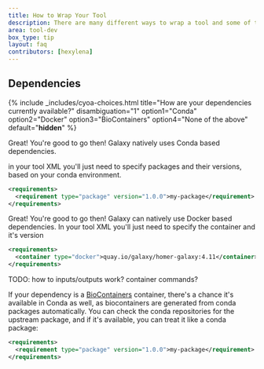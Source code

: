 ```yaml
---
title: How to Wrap Your Tool
description: There are many different ways to wrap a tool and some of the choices you'll want to make change depending on what you have available.
area: tool-dev
box_type: tip
layout: faq
contributors: [hexylena]
---
```


## Dependencies

{% include _includes/cyoa-choices.html title="How are your dependencies currently available?" disambiguation="1" option1="Conda" option2="Docker" option3="BioContainers" option4="None of the above" default="__hidden__" %}


<div class="Conda" markdown=1>
Great! You're good to go then! Galaxy natively uses Conda based dependencies.

in your tool XML you'll just need to specify packages and their versions, based on your conda environment.

```xml
<requirements>
  <requirement type="package" version="1.0.0">my-package</requirement>
</requirements>
```

</div>

<div class="Docker" markdown=1>

Great! You're good to go then! Galaxy can natively use Docker based dependencies. In your tool XML you'll just need to specify the container and it's version

```xml
<requirements>
  <container type="docker">quay.io/galaxy/homer-galaxy:4.11</container>
</requirements>
```

TODO: how to inputs/outputs work? container commands?

</div>

<div class="BioContainers" markdown=1>

If your dependency is a [BioContainers](https://biocontainers.pro/) container, there's a chance it's available in Conda as well, as biocontainers are generated from conda packages automatically. You can check the conda repositories for the upstream package, and if it's available, you can treat it like a conda package:

```xml
<requirements>
  <requirement type="package" version="1.0.0">my-package</requirement>
</requirements>
```

</div>

